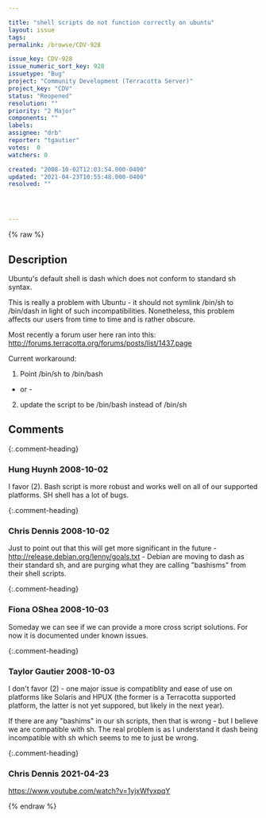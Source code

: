 ```yaml
---

title: "shell scripts do not function correctly on ubuntu"
layout: issue
tags: 
permalink: /browse/CDV-928

issue_key: CDV-928
issue_numeric_sort_key: 928
issuetype: "Bug"
project: "Community Development (Terracotta Server)"
project_key: "CDV"
status: "Reopened"
resolution: ""
priority: "2 Major"
components: ""
labels: 
assignee: "drb"
reporter: "tgautier"
votes:  0
watchers: 0

created: "2008-10-02T12:03:54.000-0400"
updated: "2021-04-23T10:55:48.000-0400"
resolved: ""




---
```


{% raw %}

## Description

<div markdown="1" class="description">

Ubuntu's default shell is dash which does not conform to standard sh syntax.

This is really a problem with Ubuntu - it should not symlink /bin/sh to /bin/dash in light of such incompatibilities.  Nonetheless, this problem affects our users from time to time and is rather obscure.

Most recently a forum user here ran into this: http://forums.terracotta.org/forums/posts/list/1437.page

Current workaround:
1) Point /bin/sh to /bin/bash

- or -
2) update the script to be /bin/bash instead of /bin/sh



</div>

## Comments


{:.comment-heading}
### **Hung Huynh** <span class="date">2008-10-02</span>

<div markdown="1" class="comment">

I favor (2).  Bash script is more robust and works well on all of our supported platforms.  SH shell has a lot of bugs.

</div>


{:.comment-heading}
### **Chris Dennis** <span class="date">2008-10-02</span>

<div markdown="1" class="comment">

Just to point out that this will get more significant in the future - http://release.debian.org/lenny/goals.txt - Debian are moving to dash as their standard sh, and are purging what they are calling "bashisms" from their shell scripts.

</div>


{:.comment-heading}
### **Fiona OShea** <span class="date">2008-10-03</span>

<div markdown="1" class="comment">

Someday we can see if we can provide a more cross script solutions.
For now it is documented under known issues.

</div>


{:.comment-heading}
### **Taylor Gautier** <span class="date">2008-10-03</span>

<div markdown="1" class="comment">

I don't favor (2) - one major issue is compatiblity and ease of use on platforms like Solaris and HPUX (the former is a Terracotta supported platform, the latter is not yet suppored, but likely in the next year).

If there are any "bashims" in our sh scripts, then that is wrong - but I believe we are compatible with sh.   The real problem is as I understand it dash being incompatible with sh which seems to me to just be wrong.

</div>


{:.comment-heading}
### **Chris Dennis** <span class="date">2021-04-23</span>

<div markdown="1" class="comment">

https://www.youtube.com/watch?v=1yjxWfyxpqY

</div>



{% endraw %}
